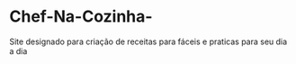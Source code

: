 # Chef-Na-Cozinha-
Site designado para criação de receitas para fáceis e praticas para seu dia a dia 
